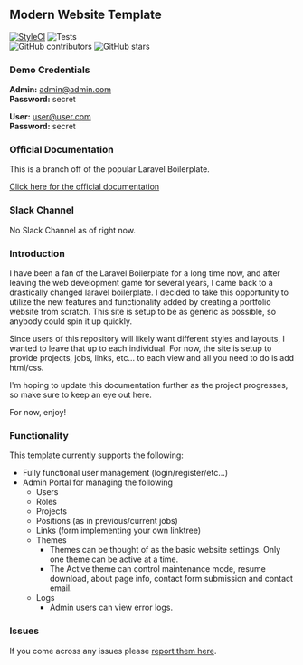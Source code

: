 ## Modern Website Template

[![StyleCI](https://styleci.io/repos/30171828/shield?style=plastic)](https://github.styleci.io/repos/30171828)
![Tests](https://github.com/csteamengine/modern-website-template/workflows/Tests/badge.svg?branch=master)
<br/>
![GitHub contributors](https://img.shields.io/github/contributors/csteamengine/modern-website-template.svg)
![GitHub stars](https://img.shields.io/github/stars/csteamengine/modern-website-template.svg?style=social)

### Demo Credentials

**Admin:** admin@admin.com  
**Password:** secret

**User:** user@user.com  
**Password:** secret

### Official Documentation
This is a branch off of the popular Laravel Boilerplate.

[Click here for the official documentation](http://laravel-boilerplate.com)

### Slack Channel

No Slack Channel as of right now.

### Introduction

I have been a fan of the Laravel Boilerplate for a long time now, and after leaving the web development game for several 
years, I came back to a drastically changed laravel boilerplate. I decided to take this opportunity to utilize the new features
and functionality added by creating a portfolio website from scratch. This site is setup to be as generic as possible, 
so anybody could spin it up quickly. 

Since users of this repository will likely want different styles and layouts, I wanted to leave that up to each individual.
For now, the site is setup to provide projects, jobs, links, etc... to each view and all you need to do is add html/css. 

I'm hoping to update this documentation further as the project progresses, so make sure to keep an eye out here.

For now, enjoy!

### Functionality
This template currently supports the following:
* Fully functional user management (login/register/etc...)
* Admin Portal for managing the following
    * Users
    * Roles
    * Projects
    * Positions (as in previous/current jobs)
    * Links (form implementing your own linktree)
    * Themes
        * Themes can be thought of as the basic website settings. Only one theme can be active at a time.
        * The Active theme can control maintenance mode, resume download, about page info, contact form submission and contact email.
    * Logs
        * Admin users can view error logs.

### Issues

If you come across any issues please [report them here](https://github.com/csteamengine/modern-website-template/issues).
